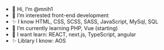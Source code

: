 - 👋 Hi, I’m @mnih1
- 👀 I’m interested front-end development
- ✨ I know HTML, CSS, SCSS, SASS, JavaScript, MySql, SQL
- 🌱 I’m currently learning PHP, Vue (starting)
- 🌱 I want learn: REACT, next.js, TypeScript, angular
- ✨ Liblary I know: AOS
